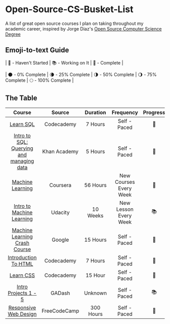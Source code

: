 # Open-Source-CS-Busket-List
A list of great open source courses I plan on taking throughout my academic career, inspired by Jorge Diaz's [Open Source Computer Science Degree](https://github.com/jorgediazjr/open-source-cs)

## Emoji-to-text Guide
| 🛑 - Haven't Started |
 📚 - Working on It |
 🥇 - Complete |

 | 🌑 - 0% Complete |
 🌘 - 25% Complete |
 🌗 - 50% Complete |
 🌖 - 75% Complete |
 🌕 - 100% Complete |

## The Table
| Course | Source | Duration | Frequency | Progress | Completed | 
| :---: | :---: | :---: | :---: | :---: | :---: |
| [Learn SQL](https://www.codecademy.com/learn/learn-sql) | Codecademy | 7 Hours | Self - Paced | 🥇 | 🌕 |
| [Intro to SQL: Querying and managing data](https://www.khanacademy.org/computing/computer-programming/sql) | Khan Academy |  5 Hours | Self - Paced | 🛑 | 🌑 |
| [Machine Learning](https://coursera.org/learn/machine-learning) | Coursera | 56 Hours | New Courses Every Week | 🛑 | 🌑 |
| [Intro to Machine Learning](https://www.udacity.com/course/intro-to-machine-learning--ud120) | Udacity | 10 Weeks | New Lesson Every Week | 📚 | 🌑 |
| [Machine Learning Crash Course](https://developers.google.com/machine-learning/crash-course) | Google | 15 Hours | Self - Paced | 🛑 | 🌑 |
| [Introduction To HTML](https://www.codecademy.com/learn/learn-html) | Codecademy | 7 Hours | Self - Paced | 🛑 | 🌑 |
| [Learn CSS](https://www.codecademy.com/learn/learn-css) | Codecademy | 15 Hour | Self - Paced | 🛑 | 🌑 |
| [Intro Projects 1 - 5](https://dash.generalassemb.ly/projects) | GADash | Unknown | Self - Paced | 📚 | 🌘 |
| [Responsive Web Design](https://learn.freecodecamp.org/) | FreeCodeCamp | 300 Hours | Self - Paced | 🛑 | 🌑 |
